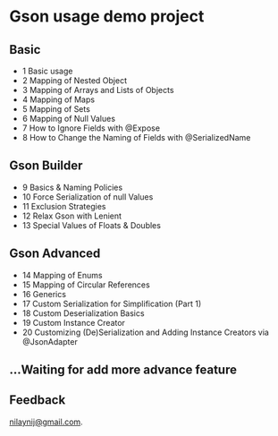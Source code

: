 # Gson usage demo project

## Basic
- 1 Basic usage
- 2 Mapping of Nested Object
- 3 Mapping of Arrays and Lists of Objects
- 4 Mapping of Maps
- 5 Mapping of Sets
- 6 Mapping of Null Values
- 7 How to Ignore Fields with @Expose
- 8 How to Change the Naming of Fields with @SerializedName

## Gson Builder
- 9 Basics & Naming Policies
- 10 Force Serialization of null Values
- 11 Exclusion Strategies
- 12 Relax Gson with Lenient
- 13 Special Values of Floats & Doubles

## Gson Advanced
- 14 Mapping of Enums
- 15 Mapping of Circular References
- 16 Generics
- 17 Custom Serialization for Simplification (Part 1)
- 18 Custom Deserialization Basics
- 19 Custom Instance Creator
- 20 Customizing (De)Serialization and Adding Instance Creators via @JsonAdapter

## ...Waiting for add more advance feature

## Feedback

nilaynij@gmail.com.
